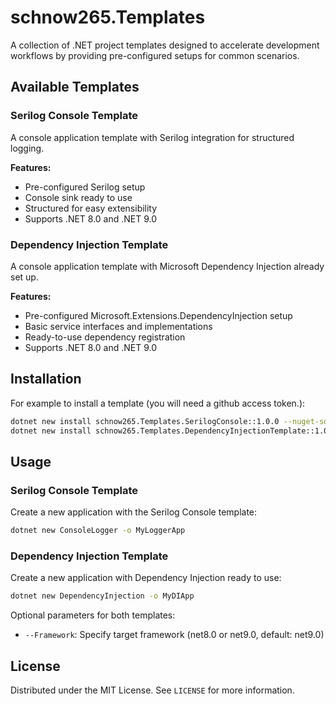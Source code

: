 # schnow265.Templates

A collection of .NET project templates designed to accelerate development workflows by providing pre-configured setups for common scenarios.

## Available Templates

### Serilog Console Template

A console application template with Serilog integration for structured logging.

**Features:**

- Pre-configured Serilog setup
- Console sink ready to use
- Structured for easy extensibility
- Supports .NET 8.0 and .NET 9.0

### Dependency Injection Template

A console application template with Microsoft Dependency Injection already set up.

**Features:**

- Pre-configured Microsoft.Extensions.DependencyInjection setup
- Basic service interfaces and implementations
- Ready-to-use dependency registration
- Supports .NET 8.0 and .NET 9.0

## Installation

For example to install a template (you will need a github access token.):

```bash
dotnet new install schnow265.Templates.SerilogConsole::1.0.0 --nuget-source https://nuget.pkg.github.com/schnow265/index.json
dotnet new install schnow265.Templates.DependencyInjectionTemplate::1.0.0 --nuget-source https://nuget.pkg.github.com/schnow265/index.json
```

## Usage

### Serilog Console Template

Create a new application with the Serilog Console template:

```bash
dotnet new ConsoleLogger -o MyLoggerApp
```

### Dependency Injection Template

Create a new application with Dependency Injection ready to use:

```bash
dotnet new DependencyInjection -o MyDIApp
```

Optional parameters for both templates:

- `--Framework`: Specify target framework (net8.0 or net9.0, default: net9.0)

## License

Distributed under the MIT License. See `LICENSE` for more information.
